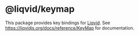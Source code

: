 # @liqvid/keymap

This package provides key bindings for [Liqvid](https://liqvidjs.org). See https://liqvidjs.org/docs/reference/KeyMap for documentation.
